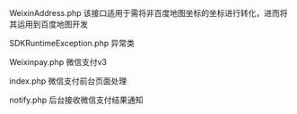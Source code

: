 WeixinAddress.php 该接口适用于需将非百度地图坐标的坐标进行转化，进而将其运用到百度地图开发

SDKRuntimeException.php 异常类

Weixinpay.php 微信支付v3

index.php 微信支付前台页面处理

notify.php 后台接收微信支付结果通知
